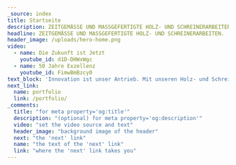 ```yaml
---
_source: index
title: Startseite
description: ZEITGEMÄSSE UND MASSGEFERTIGTE HOLZ- UND SCHREINERARBEITEN.
headline: ZEITGEMÄSSE UND MASSGEFERTIGTE HOLZ- UND SCHREINERARBEITEN.
header_image: /uploads/hero-home.png
video:
  - name: Die Zukunft ist Jetzt
    youtube_id: d1D-DHWxWgc
  - name: 50 Jahre Exzellenz
    youtube_id: FimwBmBzcy0
text_block: 'Innovation ist unser Antrieb. Mit unseren Holz- und Schreinerarbeiten sind wir eines der führenden Unternehmen der Branche.'
next_link:
  name: portfolio
  link: /portfolio/
_comments:
  title: "for meta property='og:title'"
  description: "(optional) for meta property='og:description'"
  video: "set the video source and text"
  header_image: "background image of the header"
  next: "the 'next' link"
  name: "the text of the 'next' link"
  link: "where the 'next' link takes you"
---
```

